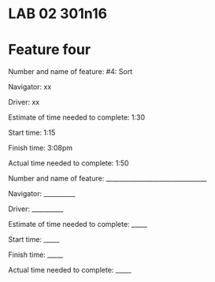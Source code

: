 # LAB 02 301n16

# Feature four
Number and name of feature: #4: Sort

Navigator: xx

Driver: xx

Estimate of time needed to complete: 1:30

Start time: 1:15

Finish time: 3:08pm

Actual time needed to complete: 1:50

<!-- Template of time estimate format -->
Number and name of feature: ________________________________

Navigator: __________

Driver: __________

Estimate of time needed to complete: _____

Start time: _____

Finish time: _____

Actual time needed to complete: _____